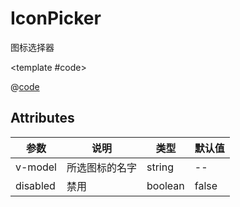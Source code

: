 # IconPicker

图标选择器

<demo-block>

<IconPicker-demo1 />

<template #code>

@[code](@demoroot/IconPicker/demo1.vue)

</template>

</demo-block>

## Attributes

参数|说明|类型|默认值
-----|-----|-----|-----
v-model | 所选图标的名字 | string | --
disabled | 禁用 | boolean | false
